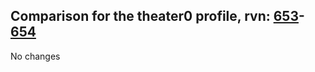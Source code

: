 ## Comparison for the theater0 profile, rvn: [653](https://github.com/PRO100KatYT/FortniteProfileRevisions/tree/main/profiles/theater0/653%20theater0.json)-[654](https://github.com/PRO100KatYT/FortniteProfileRevisions/tree/main/profiles/theater0/654%20theater0.json)

No changes
